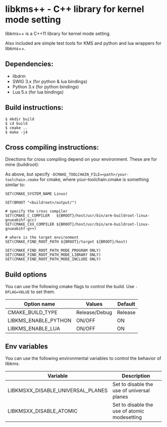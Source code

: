 # libkms++ - C++ library for kernel mode setting

libkms++ is a C++11 library for kernel mode setting.

Also included are simple test tools for KMS and python and lua wrappers for libkms++.

## Dependencies:

- libdrm
- SWIG 3.x (for python & lua bindings)
- Python 3.x (for python bindings)
- Lua 5.x (for lua bindings)

## Build instructions:

```
$ mkdir build
$ cd build
$ cmake ..
$ make -j4
```

## Cross compiling instructions:

Directions for cross compiling depend on your environment. These are for mine (buildroot):

As above, but specify `-DCMAKE_TOOLCHAIN_FILE=<path>/your-toolchain.cmake` for cmake, where your-toolchain.cmake is something similar to:

```
SET(CMAKE_SYSTEM_NAME Linux)

SET(BROOT "<buildroot>/output/")

# specify the cross compiler
SET(CMAKE_C_COMPILER   ${BROOT}/host/usr/bin/arm-buildroot-linux-gnueabihf-gcc)
SET(CMAKE_CXX_COMPILER ${BROOT}/host/usr/bin/arm-buildroot-linux-gnueabihf-g++)

# where is the target environment
SET(CMAKE_FIND_ROOT_PATH ${BROOT}/target ${BROOT}/host)

SET(CMAKE_FIND_ROOT_PATH_MODE_PROGRAM ONLY)
SET(CMAKE_FIND_ROOT_PATH_MODE_LIBRARY ONLY)
SET(CMAKE_FIND_ROOT_PATH_MODE_INCLUDE ONLY)
```

## Build options

You can use the following cmake flags to control the build. Use `-DFLAG=VALUE` to set them.

Option name          | Values        | Default
-------------------- | ------------- | --------
CMAKE_BUILD_TYPE     | Release/Debug | Release
LIBKMS_ENABLE_PYTHON | ON/OFF        | ON
LIBKMS_ENABLE_LUA    | ON/OFF        | ON

## Env variables

You can use the following environmental variables to control the behavior of libkms.

Variable                          | Description
--------------------------------- | -------------
LIBKMSXX_DISABLE_UNIVERSAL_PLANES | Set to disable the use of universal planes
LIBKMSXX_DISABLE_ATOMIC           | Set to disable the use of atomic modesetting
